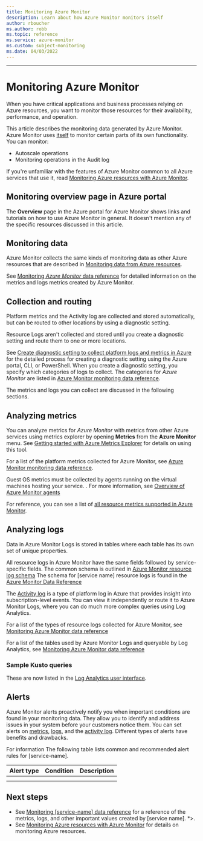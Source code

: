 ```yaml
---
title: Monitoring Azure Monitor  
description: Learn about how Azure Monitor monitors itself
author: rboucher
ms.author: robb
ms.topic: reference
ms.service: azure-monitor
ms.custom: subject-monitoring
ms.date: 04/03/2022
---
```

---

<!-- VERSION 2.2-->

# Monitoring Azure Monitor

When you have critical applications and business processes relying on Azure resources, you want to monitor those resources for their availability, performance, and operation.

This article describes the monitoring data generated by Azure Monitor. Azure Monitor uses [itself](/azure/azure-monitor/overview) to monitor certain parts of its own functionality. You can monitor:

- Autoscale operations
- Monitoring operations in the Audit log

 If you're unfamiliar with the features of Azure Monitor common to all Azure services that use it, read [Monitoring Azure resources with Azure Monitor](/azure/azure-monitor/essentials/monitor-azure-resource).

<!-- Optional diagram showing monitoring for your service. If you need help creating one, contact robb@microsoft.com -->

## Monitoring overview page in Azure portal
<!-- OPTIONAL. Please keep headings in this order -->
<!-- If you don't have an over page, remove this section. If you keep it, edit it if there are any unique charges if your service has significant monitoring beyond Azure Monitor. -->

The **Overview** page in the Azure portal for Azure Monitor shows links and tutorials on how to use Azure Monitor in general. It doesn't mention any of the specific resources discussed in this article.

## Monitoring data 

<!-- REQUIRED. Please keep headings in this order -->
Azure Monitor collects the same kinds of monitoring data as other Azure resources that are described in [Monitoring data from Azure resources](/azure/azure-monitor/essentials/monitor-azure-resource#monitoring-data-from-Azure-resources). 

See [Monitoring *Azure Monitor* data reference](azure-monitor-monitoring-reference.md) for detailed information on the metrics and logs metrics created by Azure Monitor.

## Collection and routing

Platform metrics and the Activity log are collected and stored automatically, but can be routed to other locations by using a diagnostic setting.  

Resource Logs aren't collected and stored until you create a diagnostic setting and route them to one or more locations.

See [Create diagnostic setting to collect platform logs and metrics in Azure](/azure/azure-monitor/platform/diagnostic-settings) for the detailed process for creating a diagnostic setting using the Azure portal, CLI, or PowerShell. When you create a diagnostic setting, you specify which categories of logs to collect. The categories for *Azure Monitor* are listed in [Azure Monitor monitoring data reference](azure-monitor-monitoring-reference.md#resource-logs).

The metrics and logs you can collect are discussed in the following sections.

## Analyzing metrics


You can analyze metrics for *Azure Monitor* with metrics from other Azure services using metrics explorer by opening **Metrics** from the **Azure Monitor** menu. See [Getting started with Azure Metrics Explorer](/azure/azure-monitor/essentials/metrics-getting-started) for details on using this tool. 

For a list of the platform metrics collected for Azure Monitor, see [Azure Monitor monitoring data reference](azure-monitor-monitoring-reference.md#resource-logs).  

<!-- REQUIRED for services that use a Guest OS. That includes agent based services like Virtual Machines, Service Fabric, Cloud Services, and perhaps others. Delete the section otherwise -->
Guest OS metrics must be collected by agents running on the virtual machines hosting your service. <!-- Add additional information as appropriate -->. For more information, see [Overview of Azure Monitor agents](/azure/azure-monitor/platform/agents-overview)  

For reference, you can see a list of [all resource metrics supported in Azure Monitor](/azure/azure-monitor/essentials/metrics-supported).

<!--  Optional: Call out additional information to help your customers. For example, you can include additional information here about how to use metrics explorer specifically for your service. Remember that the UI is subject to change quite often so you will need to maintain these screenshots yourself if you add them in. -->

## Analyzing logs

<!-- REQUIRED. Please keep headings in this order
If you don't support resource logs, say so. Some services may be only onboarded to metrics and the activity log. -->

Data in Azure Monitor Logs is stored in tables where each table has its own set of unique properties.  

All resource logs in Azure Monitor have the same fields followed by service-specific fields. The common schema is outlined in [Azure Monitor resource log schema](/azure/azure-monitor/essentials/resource-logs-schema) The schema for [service name] resource logs is found in the [Azure Monitor Data Reference](azure-monitor-monitoring-reference.md#schemas) 

The [Activity log](/azure/azure-monitor/essentials/activity-log) is a type of platform log in Azure that provides insight into subscription-level events. You can view it independently or route it to Azure Monitor Logs, where you can do much more complex queries using Log Analytics.  

For a list of the types of resource logs collected for Azure Monitor, see [Monitoring Azure Monitor data reference](azure-monitor-monitoring-reference.md#resource-logs)  

For a list of the tables used by Azure Monitor Logs and queryable by Log Analytics, see [Monitoring Azure Monitor data reference](azure-monitor-monitoring-reference.md#azure-monitor-logs-tables)  

<!--  Optional: Call out additional information to help your customers. For example, you can include additional information here about log usage or what logs are most important. Remember that the UI is subject to change quite often so you will need to maintain these screenshots yourself if you add them in. -->

### Sample Kusto queries

These are now listed in the [Log Analytics user interface](./logs/queries.md). 

## Alerts

<!-- SUGGESTED: Include useful alerts on metrics, logs, log conditions or activity log. Ask your PMs if you don't know. 
This information is the BIGGEST request we get in Azure Monitor so do not avoid it long term. People don't know what to monitor for best results. Be prescriptive  
-->

Azure Monitor alerts proactively notify you when important conditions are found in your monitoring data. They allow you to identify and address issues in your system before your customers notice them. You can set alerts on [metrics](/azure/azure-monitor/alerts/alerts-metric-overview), [logs](/azure/azure-monitor/alerts/alerts-unified-log), and the [activity log](/azure/azure-monitor/alerts/activity-log-alerts). Different types of alerts have benefits and drawbacks.

For information The following table lists common and recommended alert rules for [service-name].

<!-- Fill in the table with metric and log alerts that would be valuable for your service. Change the format as necessary to make it more readable -->
| Alert type | Condition | Description  |
|:---|:---|:---|
| | | |
| | | |

## Next steps

<!-- Add additional links. You can change the wording of these and add more if useful.   -->

- See [Monitoring [service-name] data reference](azure-monitor-monitoring-reference.md) for a reference of the metrics, logs, and other important values created by [service name].
*>.
- See [Monitoring Azure resources with Azure Monitor](/azure/azure-monitor/essentials/monitor-azure-resource) for details on monitoring Azure resources.